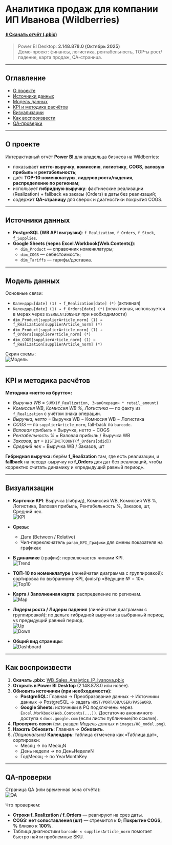 # Аналитика продаж для компании ИП Иванова (Wildberries)

[**⬇️ Скачать отчёт (.pbix)**](pbix/WB_Sales_Analytics_IP_Ivanova.pbix)

> Power BI Desktop: **2.148.878.0 (Октябрь 2025)**  
> Демо-проект: финансы, логистика, рентабельность, TOP-ы рост/падение, карта продаж, QA-страница.

---

## Оглавление
- [О проекте](#о-проекте)
- [Источники данных](#источники-данных)
- [Модель данных](#модель-данных)
- [KPI и методика расчётов](#kpi-и-методика-расчётов)
- [Визуализации](#визуализации)
- [Как воспроизвести](#как-воспроизвести)
- [QA-проверки](#qa-проверки)

---

## О проекте
Интерактивный отчёт **Power BI** для владельца бизнеса на Wildberries:
- показывает **нетто-выручку**, **комиссию**, **логистику**, **COGS**, **валовую прибыль** и **рентабельность**;
- даёт **TOP-10 номенклатуры**, **лидеров роста/падения**, **распределение по регионам**;
- использует **гибридную выручку**: фактические реализации (Realization) + fallback на заказы (Orders) в даты без реализаций;
- содержит **QA-страницу** для сверок и диагностики покрытия COGS.

---

## Источники данных
- **PostgreSQL (WB API выгрузки)**: `f_Realization`, `f_Orders`, `f_Stock`, `f_Supplies`.
- **Google Sheets (через Excel.Workbook(Web.Contents))**:  
  - `dim_Product` — справочник номенклатуры;  
  - `dim_COGS` — себестоимость;  
  - `dim_Tariffs` — тарифы/доставка.

---

## Модель данных
Основные связи:
- `Календарь[date] (1) → f_Realization[date] (*)` (активная)  
- `Календарь[date] (1) → f_Orders[date] (*)` (неактивная, используется в мерах через `USERELATIONSHIP` при необходимости)  
- `dim_Product[supplierArticle_norm] (1) → f_Realization[supplierArticle_norm] (*)`  
- `dim_Product[supplierArticle_norm] (1) → f_Orders[supplierArticle_norm] (*)`  
- `dim_COGS[supplierArticle_norm] (1) → f_Realization[supplierArticle_norm] (*)`

Скрин схемы:  
![Модель](images/08_model.png)

---

## KPI и методика расчётов
**Методика «нетто из брутто»:**
- *Выручка WB* = `SUMX(f_Realization, ЗнакОперации * retail_amount)`  
- *Комиссия WB*, *Комиссия WB %*, *Логистика* — по факту из `f_Realization` с учётом знака операции.  
- *Выручка, нетто* = Выручка WB − Комиссия WB − Логистика  
- *COGS* — по `supplierArticle_norm`, fall-back по `barcode`.  
- *Валовая прибыль* = Выручка, нетто − COGS  
- *Рентабельность %* = Валовая прибыль / Выручка WB  
- *Заказов, шт* = `DISTINCTCOUNT(f_Orders[odid])`  
- *Средний чек* = Выручка WB / Заказов, шт

**Гибридная выручка:** берём **f_Realization** там, где есть реализации, и **fallback** на псевдо-выручку из **f_Orders** для дат без реализаций, чтобы корректно считать динамику и «предыдущий равный период».

---

## Визуализации
- **Карточки KPI**: Выручка (гибрид), Комиссия WB, Комиссия WB %, Логистика, Валовая прибыль, Рентабельность %, Заказов, шт, Средний чек.  
  ![KPI](images/02_kpi_cards.png)

- **Срезы**:  
  - Дата (Between / Relative)  
  - Чип-переключатель `param_KPI_Графики` для смены показателя на графиках

- **В динамике** (график): переключается чипами KPI.  
  ![Trend](images/03_trend_param_kpi.png)

- **ТОП-10 по номенклатуре** (линейчатая диаграмма с группировкой): сортировка по выбранному KPI, фильтр «Ведущие № = 10».  
  ![Top10](images/04_top10_products.png)

- **Карта / Заполненная карта**: распределение по регионам.  
  ![Map](images/05_map.png)

- **Лидеры роста / Лидеры падения** (линейчатые диаграммы с группировкой): по дельте гибридной выручки за выбранный период vs предыдущий равный период.  
  ![Up](images/06_leaders_up.png)  
  ![Down](images/07_leaders_down.png)

- **Общий вид страницы**:  
  ![Dashboard](images/01_dashboard_overview.png)

---

## Как воспроизвести
1. **Скачать .pbix:** [WB_Sales_Analytics_IP_Ivanova.pbix](pbix/WB_Sales_Analytics_IP_Ivanova.pbix)  
2. **Открыть в Power BI Desktop** (2.148.878.0 или новее).  
3. **Обновить источники (при необходимости):**  
   - **PostgreSQL:** Главная → Преобразование данных → Источники данных → PostgreSQL → задать `HOST/PORT/DB/USER/PASSWORD`.  
   - **Google Sheets:** источники в PQ подключены через `Excel.Workbook(Web.Contents(...))`. Достаточно анонимного доступа к `docs.google.com` (если листы публичные/по ссылке).
4. **Проверить связи** (см. раздел *Модель данных* и `images/08_model.png`).  
5. **Нажать Обновить**: Главная → **Обновить**.  
6. *(Опционально)* **Календарь**: таблица отмечена как «Таблица дат», сортировки:  
   - Месяц → по МесяцN  
   - День недели → по ДеньНеделиN  
   - ГодМесяц → по YearMonthKey

---

## QA-проверки
Страница QA (или временная зона отчёта):  
![QA](images/09_qa_checks.png)

Что проверяем:
- **Строки f_Realization / f_Orders** — реагируют на срез даты.  
- **COGS: нет сопоставления (шт)** — стремится к **0**; **Покрытие COGS, %** близко к **100%**.  
- Таблица диагностики `barcode × supplierArticle_norm` помогает быстро найти проблемные SKU.

